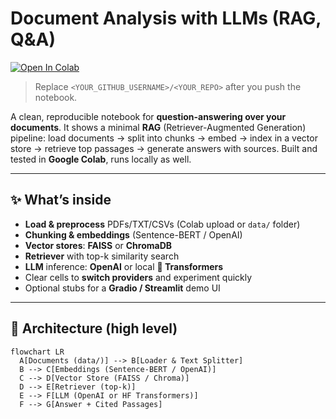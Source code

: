 
# Document Analysis with LLMs (RAG, Q&A)

[![Open In Colab](https://colab.research.google.com/assets/colab-badge.svg)](https://colab.research.google.com/github/<YOUR_GITHUB_USERNAME>/<YOUR_REPO>/blob/main/Document_Analysis_using_LLMs_with_Python.ipynb)
> Replace `<YOUR_GITHUB_USERNAME>/<YOUR_REPO>` after you push the notebook.

A clean, reproducible notebook for **question-answering over your documents**. It shows a minimal **RAG** (Retriever-Augmented Generation) pipeline: load documents → split into chunks → embed → index in a vector store → retrieve top passages → generate answers with sources. Built and tested in **Google Colab**, runs locally as well.

---

## ✨ What’s inside

- **Load & preprocess** PDFs/TXT/CSVs (Colab upload or `data/` folder)  
- **Chunking & embeddings** (Sentence-BERT / OpenAI)  
- **Vector stores**: **FAISS** or **ChromaDB**  
- **Retriever** with top-k similarity search  
- **LLM** inference: **OpenAI** or local **🤗 Transformers**  
- Clear cells to **switch providers** and experiment quickly  
- Optional stubs for a **Gradio / Streamlit** demo UI

---

## 🧩 Architecture (high level)

```mermaid
flowchart LR
  A[Documents (data/)] --> B[Loader & Text Splitter]
  B --> C[Embeddings (Sentence-BERT / OpenAI)]
  C --> D[Vector Store (FAISS / Chroma)]
  D --> E[Retriever (top-k)]
  E --> F[LLM (OpenAI or HF Transformers)]
  F --> G[Answer + Cited Passages]
